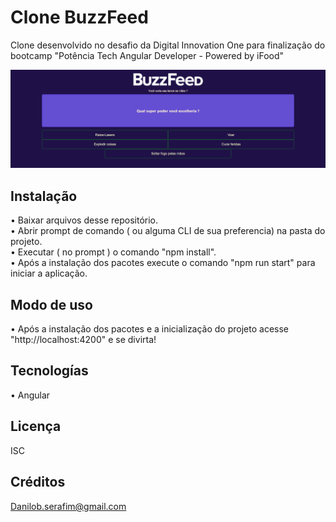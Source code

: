 
# Clone BuzzFeed

Clone desenvolvido no desafio da Digital Innovation One para finalização do bootcamp "Potência Tech Angular Developer - Powered by iFood"

![Banner](./src/assets/images/front_readme.png)

## Instalação
• Baixar arquivos desse repositório.  
• Abrir prompt de comando ( ou alguma CLI de sua preferencia) na pasta do projeto.  
• Executar ( no prompt ) o comando "npm install".   
• Após a instalação dos pacotes execute o comando  "npm run start" para iniciar a aplicação.    


## Modo de uso
• Após a instalação dos pacotes e a inicialização do projeto acesse "http://localhost:4200" e se divirta!

## Tecnologías
• Angular



## Licença
ISC

## Créditos
Danilob.serafim@gmail.com

